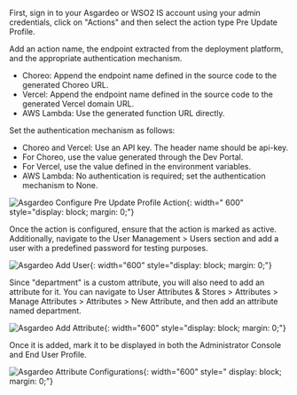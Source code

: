 First, sign in to your Asgardeo or WSO2 IS account using your admin credentials, click on "Actions" and then select the
action type Pre Update Profile.

Add an action name, the endpoint extracted from the deployment platform, and the appropriate authentication mechanism.

* Choreo: Append the endpoint name defined in the source code to the generated Choreo URL.
* Vercel: Append the endpoint name defined in the source code to the generated Vercel domain URL.
* AWS Lambda: Use the generated function URL directly.

Set the authentication mechanism as follows:

* Choreo and Vercel: Use an API key. The header name should be api-key.
* For Choreo, use the value generated through the Dev Portal.
* For Vercel, use the value defined in the environment variables.
* AWS Lambda: No authentication is required; set the authentication mechanism to None.

![Asgardeo Configure Pre Update Profile Action]({{base_path}}/assets/img/complete-guides/actions/image13.png){: width="
600" style="display: block; margin: 0;"}

Once the action is configured, ensure that the action is marked as active. Additionally, navigate to the User
Management > Users section and add a user with a predefined password for testing purposes.

![Asgardeo Add User]({{base_path}}/assets/img/complete-guides/actions/image14.png){: width="600" style="display: block;
margin: 0;"}

Since "department" is a custom attribute, you will also need to add an attribute for it. You can navigate to User
Attributes & Stores > Attributes > Manage Attributes > Attributes > New Attribute, and then add an attribute named
department.

![Asgardeo Add Attribute]({{base_path}}/assets/img/complete-guides/actions/image15.png){: width="600" style="display:
block; margin: 0;"}

Once it is added, mark it to be displayed in both the Administrator Console and End User Profile.

![Asgardeo Attribute Configurations]({{base_path}}/assets/img/complete-guides/actions/image16.png){: width="600" style="
display: block; margin: 0;"}
